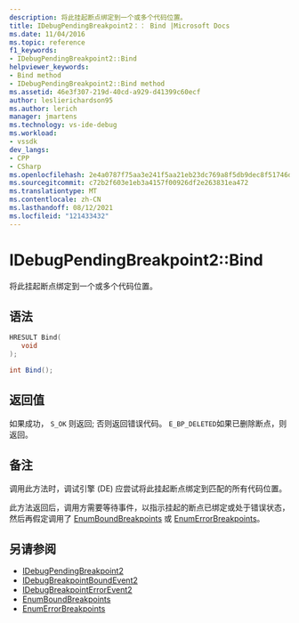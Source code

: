 ```yaml
---
description: 将此挂起断点绑定到一个或多个代码位置。
title: IDebugPendingBreakpoint2：： Bind |Microsoft Docs
ms.date: 11/04/2016
ms.topic: reference
f1_keywords:
- IDebugPendingBreakpoint2::Bind
helpviewer_keywords:
- Bind method
- IDebugPendingBreakpoint2::Bind method
ms.assetid: 46e3f307-219d-40cd-a929-d41399c60ecf
author: leslierichardson95
ms.author: lerich
manager: jmartens
ms.technology: vs-ide-debug
ms.workload:
- vssdk
dev_langs:
- CPP
- CSharp
ms.openlocfilehash: 2e4a0787f75aa3e241f5aa21eb23dc769a8f5db9dec8f51746d39665cdd8464e
ms.sourcegitcommit: c72b2f603e1eb3a4157f00926df2e263831ea472
ms.translationtype: MT
ms.contentlocale: zh-CN
ms.lasthandoff: 08/12/2021
ms.locfileid: "121433432"
---
```

# <a name="idebugpendingbreakpoint2bind"></a>IDebugPendingBreakpoint2::Bind
将此挂起断点绑定到一个或多个代码位置。

## <a name="syntax"></a>语法

```cpp
HRESULT Bind( 
   void 
);
```

```csharp
int Bind();
```

## <a name="return-value"></a>返回值
 如果成功， `S_OK` 则返回; 否则返回错误代码。 `E_BP_DELETED`如果已删除断点，则返回。

## <a name="remarks"></a>备注
 调用此方法时，调试引擎 (DE) 应尝试将此挂起断点绑定到匹配的所有代码位置。

 此方法返回后，调用方需要等待事件，以指示挂起的断点已绑定或处于错误状态，然后再假定调用了 [EnumBoundBreakpoints](../../../extensibility/debugger/reference/idebugpendingbreakpoint2-enumboundbreakpoints.md) 或 [EnumErrorBreakpoints](../../../extensibility/debugger/reference/idebugpendingbreakpoint2-enumerrorbreakpoints.md)。

## <a name="see-also"></a>另请参阅
- [IDebugPendingBreakpoint2](../../../extensibility/debugger/reference/idebugpendingbreakpoint2.md)
- [IDebugBreakpointBoundEvent2](../../../extensibility/debugger/reference/idebugbreakpointboundevent2.md)
- [IDebugBreakpointErrorEvent2](../../../extensibility/debugger/reference/idebugbreakpointerrorevent2.md)
- [EnumBoundBreakpoints](../../../extensibility/debugger/reference/idebugpendingbreakpoint2-enumboundbreakpoints.md)
- [EnumErrorBreakpoints](../../../extensibility/debugger/reference/idebugpendingbreakpoint2-enumerrorbreakpoints.md)
